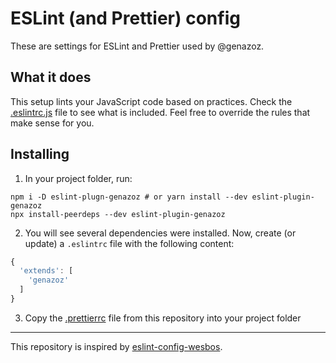 # ESLint (and Prettier) config

These are settings for ESLint and Prettier used by @genazoz.

## What it does

This setup lints your JavaScript code based on practices. Check the [.eslintrc.js](https://github.com/leonardofaria/eslint-config-leozera/blob/master/.eslintrc.js) file to see what is included. Feel free to override the rules that make sense for you.

## Installing

1. In your project folder, run:

```
npm i -D eslint-plugn-genazoz # or yarn install --dev eslint-plugin-genazoz
npx install-peerdeps --dev eslint-plugin-genazoz
```

2. You will see several dependencies were installed. Now, create (or update) a `.eslintrc` file with the following content:

```js
{
  'extends': [
    'genazoz'
  ]
}
```

3. Copy the [.prettierrc](https://github.com/.../.prettierrc) file from this repository into your project folder

---

This repository is inspired by [eslint-config-wesbos](https://github.com/wesbos/eslint-config-wesbos).
